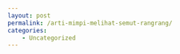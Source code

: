 ```yaml
---
layout: post
permalink: /arti-mimpi-melihat-semut-rangrang/
categories:
    - Uncategorized
---
```


